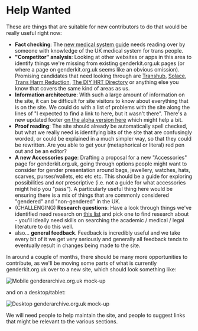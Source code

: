 # Help Wanted

These are things that are suitable for new contributors to do that would be really useful right now:

- **Fact checking**: The [new medical system guide](http://alpha.genderkit.org.uk.s3-website.eu-west-2.amazonaws.com/resources/medical/) needs reading over by someone with knowledge of the UK medical system for trans people.
- **"Competitor" analysis**: Looking at other websites or apps in this area to identify things we're missing from existing genderkit.org.uk pages (or where a page on genderkit.org.uk seems like an obvious omission). Promising candidates that need looking through are [Transhub](https://www.transhub.org.au/), [Solace](https://www.solace.lgbt/), [Trans Harm Reduction](https://transharmreduction.org/), [The DIY HRT Directory](https://diyhrt.wiki/) or anything else you know that covers the same kind of areas as us.
- **Information architecture**: With such a large amount of information on the site, it can be difficult for site visitors to know about everything that is on the site. We could do with a list of problems with the site along the lines of "I expected to find a link to <information about x> here, but it wasn't there". There's a new updated footer [on the alpha version here](http://alpha.genderkit.org.uk.s3-website.eu-west-2.amazonaws.com) which might help a bit.
- **Proof reading**: The site should already be automatically spell checked, but what we really need is identifying bits of the site that are confusingly worded, or could be explained in a much simpler way, so that they could be rewritten. Are you able to get your (metaphorical or literal) red pen out and be an editor? 
- **A new Accessories page**: Drafting a proposal for a new "Accessories" page for genderkit.org.uk, going through options people might want to consider for gender presentation around bags, jewellery, watches, hats, scarves, purses/wallets, etc etc etc. This should be a guide for exploring possibilities and *not* prescriptive (i.e. not a guide for what accessories might help you "pass"). A particularly useful thing here would be ensuring there is a mix of things that are commonly considered "gendered" and "non-gendered" in the UK.
- (CHALLENGING) **Research questions**: Have a look through things we've identified need research on [this list](https://github.com/genderkit/genderkit/issues?q=is%3Aopen+is%3Aissue+label%3A%22needs+research%22) and pick one to find research about - you'll ideally need skills on searching the academic / medical / legal literature to do this well.
- also... **general feedback**. Feedback is incredibly useful and we take every bit of it we get very seriously and generally all feedback tends to eventually result in changes being made to the site.

In around a couple of months, there should be many more opportunities to contribute, as we'll be moving some parts of what is currently genderkit.org.uk over to a new site, which should look something like:

![Mobile genderarchive.org.uk mock-up](https://s3.eu-west-2.amazonaws.com/alpha.genderkit.org.uk/mobile.jpg)  
  
and on a desktop/tablet:
  
![Desktop genderarchive.org.uk mock-up](https://s3.eu-west-2.amazonaws.com/alpha.genderkit.org.uk/desktop.JPG)

We will need people to help maintain the site, and people to suggest links that might be relevant to the various sections.
